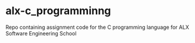# alx-c_programminng
Repo containing assignment code for the C programming language for ALX Software Engineering School

